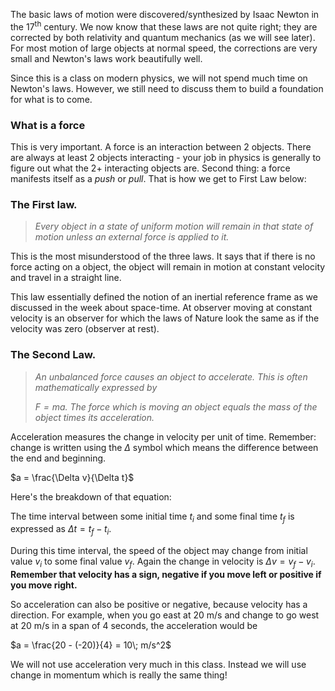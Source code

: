 The basic laws of motion were discovered/synthesized by Isaac Newton in the 17<sup>th</sup> century. We now know that these laws are not quite right; they are corrected by both relativity and quantum mechanics (as we will see later). For most motion of large objects at normal speed, the corrections are very small and Newton's laws work beautifully well. 

Since this is a class on modern physics, we will not spend much time on Newton's laws. However, we still need to discuss them to build a foundation for what is to come. 

### What is a force
This is very important. A force is an interaction between 2 objects. There are always at least 2 objects interacting - your job in physics is generally to figure out what the 2+ interacting objects are. Second thing: a force manifests itself as a _push_ or _pull_. That is how we get to First Law below:

### The First law.

> _Every object in a state of uniform motion will remain in that state of motion unless an external force is applied to it._

This is the most misunderstood of the three laws. It says that if there is no force acting on a object, the object will remain in motion at constant velocity and travel in a straight line.

This law essentially defined the notion of an inertial reference frame as we discussed in the week about space-time. At observer moving at constant velocity is an observer for which the laws of Nature look the same as if the velocity was zero (observer at rest). 

### The Second Law.

> _An unbalanced force causes an object to accelerate. This is often mathematically expressed by_
> 
> _$F= ma$. The force which is moving an object equals the mass of the object times its acceleration._

Acceleration measures the change in velocity per unit of time. Remember: change is written using the $\Delta$ symbol which means the difference between the end and beginning.

$a = \frac{\Delta v}{\Delta t}$

Here's the breakdown of that equation:

The time interval between some initial time $t_i$ and some final time $t_f$ is expressed as $\Delta t = t_f -t_i$.

During this time interval, the speed of the object may change from initial value $v_i$ to some final value $v_f$. Again the change in velocity is $\Delta v = v_f-v_i$. **Remember that velocity has a sign, negative if you move left or positive if you move right.**



So acceleration can also be positive or negative, because velocity has a direction. For example, when you go east at 20 m/s and change to go west at 20 m/s in a span of 4 seconds, the acceleration would be

$a = \frac{20 - (-20)}{4} = 10\; m/s^2$

We will not use acceleration very much in this class. Instead we will use change in momentum which is really the same thing!
